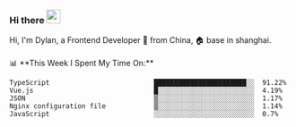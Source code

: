 ### Hi there <img src="https://media.giphy.com/media/hvRJCLFzcasrR4ia7z/giphy.gif" width="25px">

<!-- ![visitors](https://visitor-badge.glitch.me/badge?page_id=dislfyer.dislfyer) --!>

Hi, I'm Dylan, a Frontend Developer 🚀 from China, 🏠 base in shanghai.
<br/>
<br/>

📊 **This Week I Spent My Time On:**


<!--START_SECTION:waka-->

```text
TypeScript                          ███████████████████████░░  91.22%
Vue.js                              █░░░░░░░░░░░░░░░░░░░░░░░░  4.19%
JSON                                ▒░░░░░░░░░░░░░░░░░░░░░░░░  1.17%
Nginx configuration file            ▒░░░░░░░░░░░░░░░░░░░░░░░░  1.14%
JavaScript                          ░░░░░░░░░░░░░░░░░░░░░░░░░  0.7%
```

<!--END_SECTION:waka-->

<!--
**About Me:**
 -->
